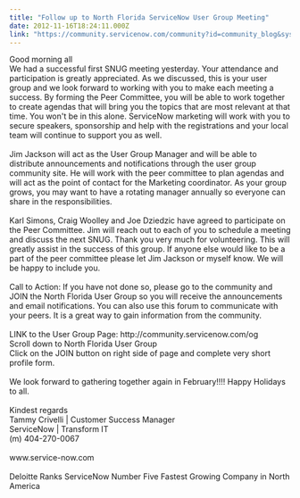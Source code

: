 ```yaml
---
title: "Follow up to North Florida ServiceNow User Group Meeting"
date: 2012-11-16T18:24:11.000Z
link: "https://community.servicenow.com/community?id=community_blog&sys_id=23fca6a5dbd0dbc01dcaf3231f9619f3"
---
```

<p>Good morning all<br />We had a successful first SNUG meeting yesterday. Your attendance and participation is greatly appreciated. As we discussed, this is your user group and we look forward to working with you to make each meeting a success. By forming the Peer Committee, you will be able to work together to create agendas that will bring you the topics that are most relevant at that time. You won't be in this alone. ServiceNow marketing will work with you to secure speakers, sponsorship and help with the registrations and your local team will continue to support you as well.<br /><br />Jim Jackson will act as the User Group Manager and will be able to distribute announcements and notifications through the user group community site. He will work with the peer committee to plan agendas and will act as the point of contact for the Marketing coordinator. As your group grows, you may want to have a rotating manager annually so everyone can share in the responsibilities. <br /><br />Karl Simons, Craig Woolley and Joe Dziedzic have agreed to participate on the Peer Committee. Jim will reach out to each of you to schedule a meeting and discuss the next SNUG. Thank you very much for volunteering. This will greatly assist in the success of this group. If anyone else would like to be a part of the peer committee please let Jim Jackson or myself know. We will be happy to include you.<br /><br />Call to Action: If you have not done so, please go to the community and JOIN the North Florida User Group so you will receive the announcements and email notifications. You can also use this forum to communicate with your peers. It is a great way to gain information from the community. <br /><br />LINK to the User Group Page: http://community.servicenow.com/og<br />Scroll down to North Florida User Group<br />Click on the JOIN button on right side of page and complete very short profile form.<br /><br />We look forward to gathering together again in February!!!! Happy Holidays to all.<br /><br />Kindest regards<br />Tammy Crivelli | Customer Success Manager<br />ServiceNow | Transform IT <br />(m) 404-270-0067<br /><br />www.service-now.com<br /><br />Deloitte Ranks ServiceNow Number Five Fastest Growing Company in North America</p>